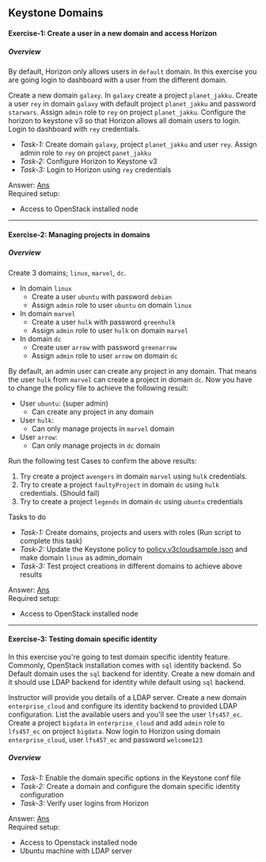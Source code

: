 ## Keystone Domains

#### Exercise-1: Create a user in a new domain and access Horizon
##### Overview
By default, Horizon only allows users in `default` domain. In this exercise you are going login to dashboard with
a user from the different domain.

Create a new domain `galaxy`. In `galaxy` create a project `planet_jakku`. Create a user `rey` in domain
`galaxy` with default project `planet_jakku` and password `starwars`. Assign `admin` role to `rey` on project
`planet_jakku`. Configure the horizon to keystone v3 so that Horizon allows all domain users to login. Login to
dashboard with `rey` credentials.

* _Task-1:_ Create domain `galaxy`, project `planet_jakku` and user `rey`. 
Assign admin role to `rey` on project `panet_jakku`
* _Task-2:_ Configure Horizon to Keystone v3
* _Task-3:_ Login to Horizon using `rey` credentials

Answer: [Ans](exercise-1/answer.md)  
Required setup:
* Access to OpenStack installed node

-------------------------------

#### Exercise-2: Managing projects in domains
##### Overview
Create 3 domains; `linux`, `marvel`, `dc`.
* In domain `linux`
  * Create a user `ubuntu` with password `debian`
  * Assign `admin` role to user `ubuntu` on domain `linux`
* In domain `marvel`
  * Create a user `hulk` with password `greenhulk`
  * Assign `admin` role to user `hulk` on domain `marvel` 
* In domain `dc`
  * Create user `arrow` with password `greenarrow`
  * Assign `admin` role to user `arrow` on domain `dc`

By default, an admin user can create any project in any domain. That means the user `hulk` from `marvel` 
can create a project in domain `dc`. Now you have to change the policy file to achieve the following result:

* User `ubuntu`: (super admin)
  * Can create any project in any domain
* User `hulk`:
  * Can only manage projects in `marvel` domain
* User `arrow`:
  * Can only manage projects in `dc` domain

Run the following test Cases to confirm the above results:
1. Try create a project `avengers` in domain `marvel` using `hulk` credentials.
2. Try to create a project `faultyProject` in domain `dc` using `hulk` credentials. (Should fail)
3. Try to create a project `legends` in domain `dc` using `ubuntu` credentials

  
Tasks to do

* _Task-1:_ Create domains, projects and users with roles (Run script to complete this task)
* _Task-2:_ Update the Keystone policy to 
[policy.v3cloudsample.json](https://github.com/openstack/keystone/blob/master/etc/policy.v3cloudsample.json) 
and make domain `linux` as admin_domain
* _Task-3:_ Test project creations in different domains to achieve above results

Answer: [Ans](exercise-2/answer.md)  
Required setup: 
* Access to OpenStack installed node

--------------------------------

#### Exercise-3: Testing domain specific identity

In this exercise you're going to test domain specific identity feature. Commonly, OpenStack installation comes
with `sql` identity backend. So Default domain uses the `sql` backend for identity. Create a new domain and it should use
LDAP backend for identity while default using `sql` backend.

Instructor will provide you details of a LDAP server. Create a new domain `enterprise_cloud` and configure its 
identity backend to provided LDAP configuration. List the available users and you'll see the user `lfs457_ec`.
Create a project `bigdata` in `enterprise_cloud` and add `admin` role to `lfs457_ec` on project `bigdata`. Now login to Horizon
using domain `enterprise_cloud`, user `lfs457_ec` and password `welcome123`

##### Overview
* _Task-1:_ Enable the domain specific options in the Keystone conf file
* _Task-2:_ Create a domain and configure the domain specific identity configuration
* _Task-3:_ Verify user logins from Horizon

Answer:  [Ans](exercise-3/answer.md)  
Required setup:
* Access to Openstack installed node
* Ubuntu machine with LDAP server
